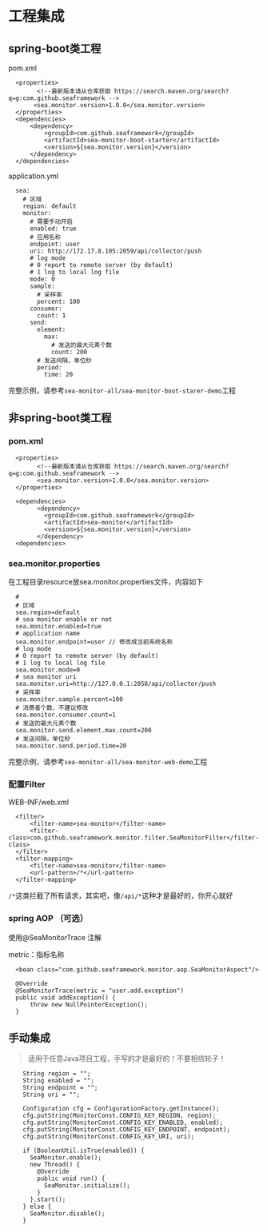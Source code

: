 # 工程集成

## spring-boot类工程

pom.xml

````
  <properties>
		<!--最新版本请从仓库获取 https://search.maven.org/search?q=g:com.github.seaframework -->
	   <sea.monitor.version>1.0.0</sea.monitor.version>
  </properties>
  <dependencies>
      <dependency>
          <groupId>com.github.seaframework</groupId>
          <artifactId>sea-monitor-boot-starter</artifactId>
          <version>${sea.monitor.version}</version>
      </dependency>
  </dependencies> 
````  

application.yml

````
  sea:
    # 区域
    region: default
    monitor:
      # 需要手动开启
      enabled: true
      # 应用名称
      endpoint: user
      uri: http://172.17.8.105:2059/api/collector/push
      # log mode
      # 0 report to remote server (by default)
      # 1 log to local log file
      mode: 0
      sample:
      	# 采样率
        percent: 100
      consumer:
        count: 1
      send:
        element:
          max:
            # 发送的最大元素个数
            count: 200
        # 发送间隔，单位秒
        period:
          time: 20
````  

完整示例，请参考`sea-monitor-all/sea-monitor-boot-starer-demo`工程


## 非spring-boot类工程
  
### pom.xml

````
  <properties>
  		<!--最新版本请从仓库获取 https://search.maven.org/search?q=g:com.github.seaframework -->
  		<sea.monitor.version>1.0.0</sea.monitor.version>
  </properties>
  
  <dependencies>
		<dependency>
		  <groupId>com.github.seaframework</groupId>
		  <artifactId>sea-monitor</artifactId>
		  <version>${sea.monitor.version}</version>
		</dependency>
  <dependencies>
````

### sea.monitor.properties

在工程目录resource放sea.monitor.properties文件，内容如下

````
  #
  # 区域
  sea.region=default
  # sea monitor enable or not
  sea.monitor.enabled=true
  # application name
  sea.monitor.endpoint=user // 修改成当前系统名称
  # log mode
  # 0 report to remote server (by default)
  # 1 log to local log file
  sea.monitor.mode=0
  # sea monitor uri
  sea.monitor.uri=http://127.0.0.1:2058/api/collector/push
  # 采样率
  sea.monitor.sample.percent=100
  # 消费者个数，不建议修改
  sea.monitor.consumer.count=1
  # 发送的最大元素个数
  sea.monitor.send.element.max.count=200
  # 发送间隔，单位秒
  sea.monitor.send.period.time=20
````

完整示例，请参考`sea-monitor-all/sea-monitor-web-demo`工程

### 配置Filter

WEB-INF/web.xml

````  
  <filter>
      <filter-name>sea-monitor</filter-name>
      <filter-class>com.github.seaframework.monitor.filter.SeaMonitorFilter</filter-class>
  </filter>
  <filter-mapping>
      <filter-name>sea-monitor</filter-name>
      <url-pattern>/*</url-pattern>
  </filter-mapping>
````

`/*`这类拦截了所有请求，其实吧，像`/api/*`这种才是最好的，你开心就好


### spring AOP （可选）

使用@SeaMonitorTrace 注解

metric：指标名称

````
  <bean class="com.github.seaframework.monitor.aop.SeaMonitorAspect"/>
  		
  @Override
  @SeaMonitorTrace(metric = "user.add.exception")
  public void addException() {
      throw new NullPointerException();
  }
````
  
  
  
## 手动集成

> 适用于任意Java项目工程，手写的才是最好的！不要相信轮子！
> 
> 

````
	String region = "";
	String enabled = "";
	String endpoint = "";
	String uri = "";
	
	Configuration cfg = ConfigurationFactory.getInstance();
	cfg.putString(MonitorConst.CONFIG_KEY_REGION, region);
	cfg.putString(MonitorConst.CONFIG_KEY_ENABLED, enabled);
	cfg.putString(MonitorConst.CONFIG_KEY_ENDPOINT, endpoint);
	cfg.putString(MonitorConst.CONFIG_KEY_URI, uri);
	
	if (BooleanUtil.isTrue(enabled)) {
	  SeaMonitor.enable();
	  new Thread() {
	    @Override
	    public void run() {
	      SeaMonitor.initialize();
	    }
	  }.start();
	} else {
	  SeaMonitor.disable();
	}
````

  
